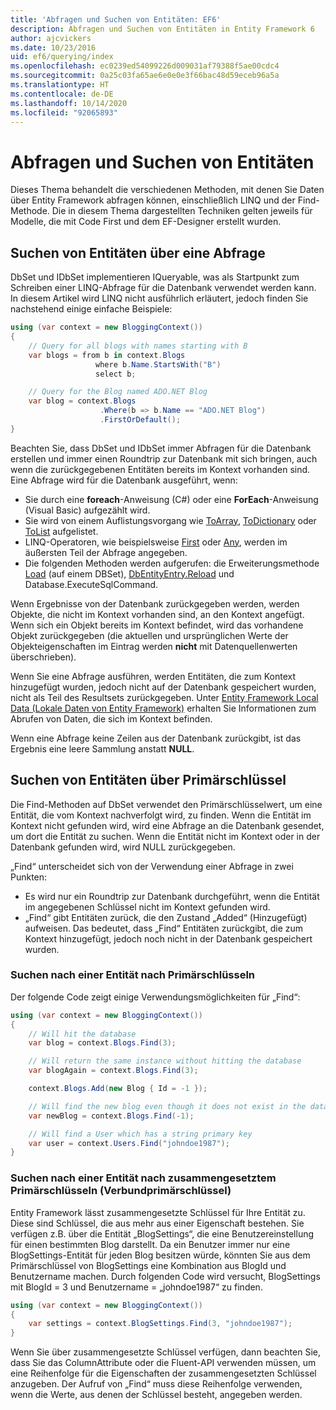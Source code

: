 ```yaml
---
title: 'Abfragen und Suchen von Entitäten: EF6'
description: Abfragen und Suchen von Entitäten in Entity Framework 6
author: ajcvickers
ms.date: 10/23/2016
uid: ef6/querying/index
ms.openlocfilehash: ec0239ed54099226d009031af79388f5ae00cdc4
ms.sourcegitcommit: 0a25c03fa65ae6e0e0e3f66bac48d59eceb96a5a
ms.translationtype: HT
ms.contentlocale: de-DE
ms.lasthandoff: 10/14/2020
ms.locfileid: "92065893"
---
```

# <a name="querying-and-finding-entities"></a>Abfragen und Suchen von Entitäten
Dieses Thema behandelt die verschiedenen Methoden, mit denen Sie Daten über Entity Framework abfragen können, einschließlich LINQ und der Find-Methode. Die in diesem Thema dargestellten Techniken gelten jeweils für Modelle, die mit Code First und dem EF-Designer erstellt wurden.  

## <a name="finding-entities-using-a-query"></a>Suchen von Entitäten über eine Abfrage  

DbSet und IDbSet implementieren IQueryable, was als Startpunkt zum Schreiben einer LINQ-Abfrage für die Datenbank verwendet werden kann. In diesem Artikel wird LINQ nicht ausführlich erläutert, jedoch finden Sie nachstehend einige einfache Beispiele:  

``` csharp
using (var context = new BloggingContext())
{
    // Query for all blogs with names starting with B
    var blogs = from b in context.Blogs
                   where b.Name.StartsWith("B")
                   select b;

    // Query for the Blog named ADO.NET Blog
    var blog = context.Blogs
                    .Where(b => b.Name == "ADO.NET Blog")
                    .FirstOrDefault();
}
```  

Beachten Sie, dass DbSet und IDbSet immer Abfragen für die Datenbank erstellen und immer einen Roundtrip zur Datenbank mit sich bringen, auch wenn die zurückgegebenen Entitäten bereits im Kontext vorhanden sind. Eine Abfrage wird für die Datenbank ausgeführt, wenn:  

- Sie durch eine **foreach**-Anweisung (C#) oder eine **ForEach**-Anweisung (Visual Basic) aufgezählt wird.  
- Sie wird von einem Auflistungsvorgang wie [ToArray](https://msdn.microsoft.com/library/bb298736), [ToDictionary](https://msdn.microsoft.com/library/system.linq.enumerable.todictionary) oder [ToList](https://msdn.microsoft.com/library/bb342261) aufgelistet.  
- LINQ-Operatoren, wie beispielsweise [First](https://msdn.microsoft.com/library/bb291976) oder [Any](https://msdn.microsoft.com/library/bb337697), werden im äußersten Teil der Abfrage angegeben.  
- Die folgenden Methoden werden aufgerufen: die Erweiterungsmethode [Load](https://msdn.microsoft.com/library/system.data.entity.dbextensions.load) (auf einem DBSet), [DbEntityEntry.Reload](https://msdn.microsoft.com/library/system.data.entity.infrastructure.dbentityentry.reload.aspx) und Database.ExecuteSqlCommand.  

Wenn Ergebnisse von der Datenbank zurückgegeben werden, werden Objekte, die nicht im Kontext vorhanden sind, an den Kontext angefügt. Wenn sich ein Objekt bereits im Kontext befindet, wird das vorhandene Objekt zurückgegeben (die aktuellen und ursprünglichen Werte der Objekteigenschaften im Eintrag werden **nicht** mit Datenquellenwerten überschrieben).  

Wenn Sie eine Abfrage ausführen, werden Entitäten, die zum Kontext hinzugefügt wurden, jedoch nicht auf der Datenbank gespeichert wurden, nicht als Teil des Resultsets zurückgegeben. Unter [Entity Framework Local Data (Lokale Daten von Entity Framework)](xref:ef6/querying/local-data) erhalten Sie Informationen zum Abrufen von Daten, die sich im Kontext befinden.  

Wenn eine Abfrage keine Zeilen aus der Datenbank zurückgibt, ist das Ergebnis eine leere Sammlung anstatt **NULL**.  

## <a name="finding-entities-using-primary-keys"></a>Suchen von Entitäten über Primärschlüssel  

Die Find-Methoden auf DbSet verwendet den Primärschlüsselwert, um eine Entität, die vom Kontext nachverfolgt wird, zu finden. Wenn die Entität im Kontext nicht gefunden wird, wird eine Abfrage an die Datenbank gesendet, um dort die Entität zu suchen. Wenn die Entität nicht im Kontext oder in der Datenbank gefunden wird, wird NULL zurückgegeben.  

„Find“ unterscheidet sich von der Verwendung einer Abfrage in zwei Punkten:  

- Es wird nur ein Roundtrip zur Datenbank durchgeführt, wenn die Entität im angegebenen Schlüssel nicht im Kontext gefunden wird.  
- „Find“ gibt Entitäten zurück, die den Zustand „Added“ (Hinzugefügt) aufweisen. Das bedeutet, dass „Find“ Entitäten zurückgibt, die zum Kontext hinzugefügt, jedoch noch nicht in der Datenbank gespeichert wurden.  
### <a name="finding-an-entity-by-primary-key"></a>Suchen nach einer Entität nach Primärschlüsseln  

Der folgende Code zeigt einige Verwendungsmöglichkeiten für „Find“:  

``` csharp
using (var context = new BloggingContext())
{
    // Will hit the database
    var blog = context.Blogs.Find(3);

    // Will return the same instance without hitting the database
    var blogAgain = context.Blogs.Find(3);

    context.Blogs.Add(new Blog { Id = -1 });

    // Will find the new blog even though it does not exist in the database
    var newBlog = context.Blogs.Find(-1);

    // Will find a User which has a string primary key
    var user = context.Users.Find("johndoe1987");
}
```  

### <a name="finding-an-entity-by-composite-primary-key"></a>Suchen nach einer Entität nach zusammengesetztem Primärschlüsseln (Verbundprimärschlüssel)  

Entity Framework lässt zusammengesetzte Schlüssel für Ihre Entität zu. Diese sind Schlüssel, die aus mehr aus einer Eigenschaft bestehen. Sie verfügen z.B. über die Entität „BlogSettings“, die eine Benutzereinstellung für einen bestimmten Blog darstellt. Da ein Benutzer immer nur eine BlogSettings-Entität für jeden Blog besitzen würde, könnten Sie aus dem Primärschlüssel von BlogSettings eine Kombination aus BlogId und Benutzername machen. Durch folgenden Code wird versucht, BlogSettings mit BlogId = 3 und Benutzername = „johndoe1987“ zu finden.  

``` csharp  
using (var context = new BloggingContext())
{
    var settings = context.BlogSettings.Find(3, "johndoe1987");
}
```  

Wenn Sie über zusammengesetzte Schlüssel verfügen, dann beachten Sie, dass Sie das ColumnAttribute oder die Fluent-API verwenden müssen, um eine Reihenfolge für die Eigenschaften der zusammengesetzten Schlüssel anzugeben. Der Aufruf von „Find“ muss diese Reihenfolge verwenden, wenn die Werte, aus denen der Schlüssel besteht, angegeben werden.  
